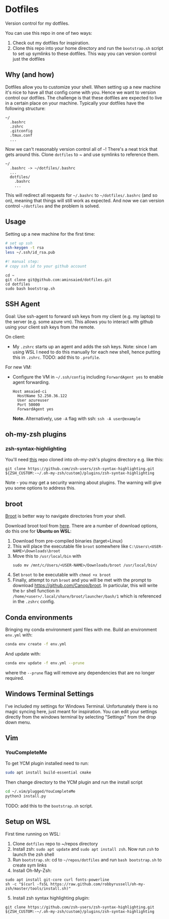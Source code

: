 # Dotfiles
Version control for my dotfiles.

You can use this repo in one of two ways:

1. Check out my dotfiles for inspiration.
2. Clone this repo into your home directory and run the `bootstrap.sh` script to set up symlinks to these dotfiles. This way you can version control just the dotfiles

## Why (and how)
Dotfiles allow you to customize your shell. When setting up a new machine it's nice to have all that config come with you. Hence we want to version control our dotfiles. The challenge is that these dotfiles are expected to live in a certain place on your machine. Typically your dotfiles have the following structure:

```
~/
  .bashrc
  .zshrc
  .gitconfig
  .tmux.conf
  ...
```

Now we can't reasonably version control all of `~`! There's a neat trick that gets around this. Clone `dotfiles` to ~ and use symlinks to reference them.

```
~/
  .bashrc -> ~/dotfiles/.bashrc
  ...
  dotfiles/
    .bashrc
    ...
```

This will redirect all requests for `~/.bashrc` to `~/dotfiles/.bashrc` (and so on), meaning that things will still work as expected. And now we can version control `~/dotfiles` and the problem is solved.

## Usage

Setting up a new machine for the first time:

```bash
# set up ssh
ssh-keygen -t rsa
less ~/.ssh/id_rsa.pub

#! manual step:
# copy ssh id to your github account
```

```
cd ~
git clone git@github.com:aminsaied/dotfiles.git
cd dotfiles
sudo bash bootstrap.sh
```

## SSH Agent

Goal: Use ssh-agent to forward ssh keys from my client (e.g. my laptop) to
the server (e.g. some azure vm). This allows you to interact with github
using your client ssh keys from the remote.

On client:
- My `.zshrc` starts up an agent and adds the ssh keys. Note: since I am using
  WSL I need to do this manually for each new shell, hence putting this in `.zshrc`.
  TODO: add this to `.profile`.

For new VM:
- Configure the VM in `~/.ssh/config` including `ForwardAgent yes` to enable
  agent forwarding.

  ```
  Host amsaied-ci
    HostName 52.250.36.122
    User azureuser
    Port 50000
    ForwardAgent yes
  ```

  **Note.** Alternatively, use `-A` flag with ssh: `ssh -A user@example`

## oh-my-zsh plugins

### zsh-syntax-highlighting
You'll need [this](https://github.com/zsh-users/zsh-syntax-highlighting) repo cloned into oh-my-zsh's plugins directory e.g. like this:
```
git clone https://github.com/zsh-users/zsh-syntax-highlighting.git ${ZSH_CUSTOM:-~/.oh-my-zsh/custom}/plugins/zsh-syntax-highlighting
```

Note - you may get a security warning about plugins. The warning will give you some options to address this.


## broot

[Broot](https://dystroy.org/broot/) is better way to navigate directories from your shell.

Download broot tool from [here](https://dystroy.org/broot/documentation/installation/). There are a number of download options, do this one for **Ubuntu on WSL**:

1. Download from pre-compiled binaries (target=Linux)
2. This will place the executable file `broot` somewhere like `C:\Users\<USER-NAME>\Downloads\broot`
3. Move this to `/usr/local/bin` with
    ```
    sudo mv /mnt/c/Users/<USER-NAME>/Downloads/broot /usr/local/bin/
    ```
4. Set `broot` to be executable with `chmod +x broot`
5. Finally, attempt to run `broot` and you will be met with the prompt to download https://github.com/Canop/broot. In particular, this will write the `br` shell function in `/home/<user>/.local/share/broot/launcher/bash/1` which is referenced in the `.zshrc` config.

## Conda environments

Bringing my conda environment yaml files with me. Build an environment `env.yml` with:

```bash
conda env create -f env.yml
```

And update with:

```bash
conda env update -f env.yml --prune
```

where the ``--prune`` flag will remove any dependencies that are no longer required.

## Windows Terminal Settings

I've included my settings for Windows Terminal. Unfortunately there is no magic syncing here, just meant for inspiration. You can edit your settings directly from the windows terminal by selecting "Settings" from the drop down menu.


## Vim

### YouCompleteMe

To get YCM plugin installed need to run:

```bash
sudo apt install build-essential cmake
```

Then change directory to the YCM plugin and run the install script

```bash
cd ~/.vim/plugged/YouCompleteMe
python3 install.py
```

TODO: add this to the `bootstrap.sh` script.

## Setup on WSL

First time running on WSL:

1. Clone `dotfiles` repo to ~/repos directory
2. Install zsh: `sudo apt update` and `sudo apt install zsh`. Now run `zsh` to launch the zsh shell
3. Run `bootstrap.sh`: cd to `~/repos/dotfiles` and run `bash bootstrap.sh` to create sym links
4. Install Oh-My-Zsh:
```
sudo apt install git-core curl fonts-powerline
sh -c "$(curl -fsSL https://raw.github.com/robbyrussell/oh-my-zsh/master/tools/install.sh)"
```
5. Install zsh syntax highlighting plugin:
```
git clone https://github.com/zsh-users/zsh-syntax-highlighting.git ${ZSH_CUSTOM:-~/.oh-my-zsh/custom}/plugins/zsh-syntax-highlighting
```